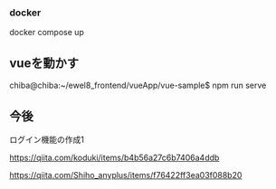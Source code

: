 ### docker
docker compose up 

## vueを動かす
chiba@chiba:~/ewel8_frontend/vueApp/vue-sample$ npm run serve

## 今後 
ログイン機能の作成1

https://qiita.com/koduki/items/b4b56a27c6b7406a4ddb

https://qiita.com/Shiho_anyplus/items/f76422ff3ea03f088b20

